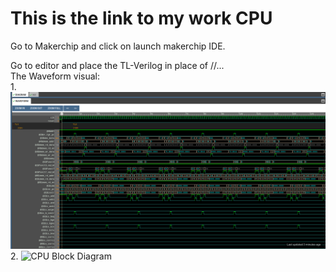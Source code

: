 # This is the link to my work CPU
   Go to Makerchip and click on launch makerchip IDE.
   
   Go to editor and place the TL-Verilog in place of //...   
     The Waveform visual:     
     1. ![CPU Block Diagram](https://raw.githubusercontent.com/XcentricCoder/RISC-V-Workshop/main/Day-5/Screenshot%20from%202025-06-01%2014-18-46.png)
     2. ![CPU Block Diagram]()
